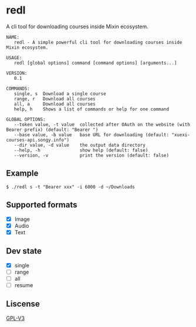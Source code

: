 # redl

A cli tool for downloading courses inside Mixin ecosystem.

```
NAME:
   redl - A simple powerful cli tool for downloading courses inside Mixin ecosystem.

USAGE:
   redl [global options] command [command options] [arguments...]

VERSION:
   0.1

COMMANDS:
   single, s  Download a single course
   range, r   Download all courses
   all, a     Download all courses
   help, h    Shows a list of commands or help for one command

GLOBAL OPTIONS:
   --token value, -t value  collected after OAuth on the website (with Bearer prefix) (default: "Bearer ")
   --base value, -b value   base URL for downloading (default: "xuexi-courses-api.songy.info")
   --dir value, -d value    the output data directory
   --help, -h               show help (default: false)
   --version, -v            print the version (default: false)

```
## Example

```
$ ./redl s -t "Bearer xxx" -i 6000 -d ~/Downloads
```

## Supported formats

- [x] Image
- [x] Audio
- [x] Text

## Dev state

- [x] single
- [ ] range
- [ ] all
- [ ] resume

## Liscense

[GPL-V3](LISCENSE)
